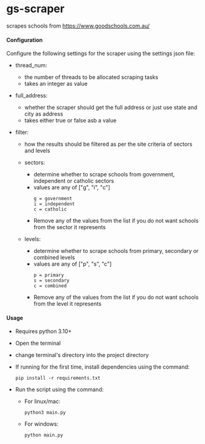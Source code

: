 # gs-scraper
scrapes schools from https://www.goodschools.com.au/

#### Configuration
Configure the following settings for the scraper using the settings json file:
- thread_num:
    - the number of threads to be allocated scraping tasks
    - takes an integer as value

- full_address:
    - whether the scraper should get the full address or just use state and city as address
    - takes either true or false asb a value

- filter:
    - how the results should be filtered as per the site criteria of sectors and levels

    - sectors:
        - determine whether to scrape schools from government, independent or catholic sectors
        - values are any of ["g", "i", "c"]
            ```
            g = government
            i = independent
            c = catholic
            ```
        - Remove any of the values from the list if you do not want schools from the sector it represents
    
    - levels:
        - determine whether to scrape schools from primary, secondary or combined levels
        - values are any of ["p", "s", "c"]
            ```
            p = primary
            s = secondary
            c = combined
            ```
        - Remove any of the values from the list if you do not want schools from the level it represents
    

#### Usage
- Requires python 3.10+
- Open the terminal
- change terminal's directory into the project directory
- If running for the first time, install dependencies using the command:
    
    ```pip install -r requirements.txt```

- Run the script using the command:
    - For linux/mac:
        
        ```python3 main.py```

    - For windows:
        
        ```python main.py```
